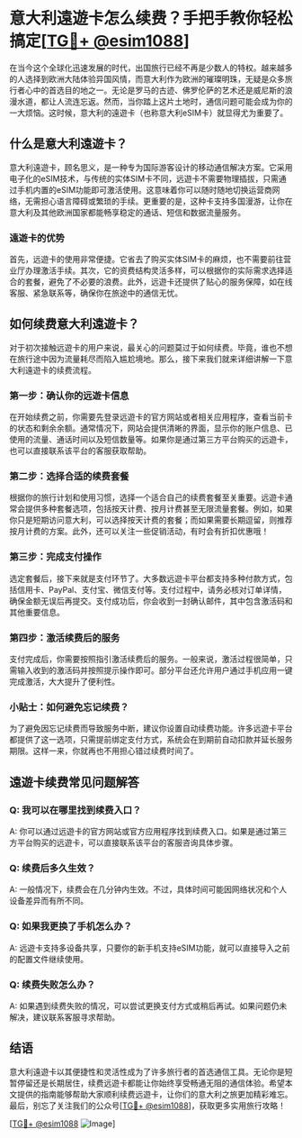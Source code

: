 # 意大利遠遊卡怎么续费？手把手教你轻松搞定[[TG💪+ @esim1088](https://t.me/s/esim1088)]

在当今这个全球化迅速发展的时代，出国旅行已经不再是少数人的特权。越来越多的人选择到欧洲大陆体验异国风情，而意大利作为欧洲的璀璨明珠，无疑是众多旅行者心中的首选目的地之一。无论是罗马的古迹、佛罗伦萨的艺术还是威尼斯的浪漫水道，都让人流连忘返。然而，当你踏上这片土地时，通信问题可能会成为你的一大烦恼。这时候，意大利的遠遊卡（也称意大利eSIM卡）就显得尤为重要了。

## 什么是意大利遠遊卡？

意大利遠遊卡，顾名思义，是一种专为国际游客设计的移动通信解决方案。它采用电子化的eSIM技术，与传统的实体SIM卡不同，远遊卡不需要物理插拔，只需通过手机内置的eSIM功能即可激活使用。这意味着你可以随时随地切换运营商网络，无需担心语言障碍或繁琐的手续。更重要的是，这种卡支持多国漫游，让你在意大利及其他欧洲国家都能畅享稳定的通话、短信和数据流量服务。

### 遠遊卡的优势

首先，远遊卡的使用非常便捷。它省去了购买实体SIM卡的麻烦，也不需要前往营业厅办理激活手续。其次，它的资费结构灵活多样，可以根据你的实际需求选择适合的套餐，避免了不必要的浪费。此外，远遊卡还提供了贴心的服务保障，如在线客服、紧急联系等，确保你在旅途中的通信无忧。

## 如何续费意大利遠遊卡？

对于初次接触远遊卡的用户来说，最关心的问题莫过于如何续费。毕竟，谁也不想在旅行途中因为流量耗尽而陷入尴尬境地。那么，接下来我们就来详细讲解一下意大利遠遊卡的续费流程。

### 第一步：确认你的远遊卡信息

在开始续费之前，你需要先登录远遊卡的官方网站或者相关应用程序，查看当前卡的状态和剩余余额。通常情况下，网站会提供清晰的界面，显示你的账户信息、已使用的流量、通话时间以及短信数量等。如果你是通过第三方平台购买的远遊卡，也可以直接联系该平台的客服获取帮助。

### 第二步：选择合适的续费套餐

根据你的旅行计划和使用习惯，选择一个适合自己的续费套餐至关重要。远遊卡通常会提供多种套餐选项，包括按天计费、按月计费甚至无限流量套餐。例如，如果你只是短期访问意大利，可以选择按天计费的套餐；而如果需要长期逗留，则推荐按月计费的方案。此外，还可以关注一些促销活动，有时会有折扣优惠哦！

### 第三步：完成支付操作

选定套餐后，接下来就是支付环节了。大多数远遊卡平台都支持多种付款方式，包括信用卡、PayPal、支付宝、微信支付等。支付过程中，请务必核对订单详情，确保金额无误后再提交。支付成功后，你会收到一封确认邮件，其中包含激活码和其他重要信息。

### 第四步：激活续费后的服务

支付完成后，你需要按照指引激活续费后的服务。一般来说，激活过程很简单，只需输入收到的激活码并按照提示操作即可。部分平台还允许用户通过手机应用一键完成激活，大大提升了便利性。

### 小贴士：如何避免忘记续费？

为了避免因忘记续费而导致服务中断，建议你设置自动续费功能。许多远遊卡平台都提供了这一选项，只需提前绑定支付方式，系统会在到期前自动扣款并延长服务期限。这样一来，你就再也不用担心错过续费时间了。

## 遠遊卡续费常见问题解答

### Q: 我可以在哪里找到续费入口？
A: 你可以通过远遊卡的官方网站或官方应用程序找到续费入口。如果是通过第三方平台购买的远遊卡，可以直接联系该平台的客服咨询具体步骤。

### Q: 续费后多久生效？
A: 一般情况下，续费会在几分钟内生效。不过，具体时间可能因网络状况和个人设备差异而有所不同。

### Q: 如果我更换了手机怎么办？
A: 远遊卡支持多设备共享，只要你的新手机支持eSIM功能，就可以直接导入之前的配置文件继续使用。

### Q: 续费失败怎么办？
A: 如果遇到续费失败的情况，可以尝试更换支付方式或稍后再试。如果问题仍未解决，建议联系客服寻求帮助。

## 结语

意大利遠遊卡以其便捷性和灵活性成为了许多旅行者的首选通信工具。无论你是短暂停留还是长期居住，续费远遊卡都能让你始终享受畅通无阻的通信体验。希望本文提供的指南能够帮助大家顺利续费远遊卡，让你们的意大利之旅更加精彩难忘。最后，别忘了关注我们的公众号[[TG💪+ @esim1088](https://t.me/s/esim1088)]，获取更多实用旅行攻略！

[[TG💪+ @esim1088](https://t.me/s/esim1088) ![Image](https://i.postimg.cc/4NQfJmqS/Snipaste-2025-05-13-00-14-12.png)]